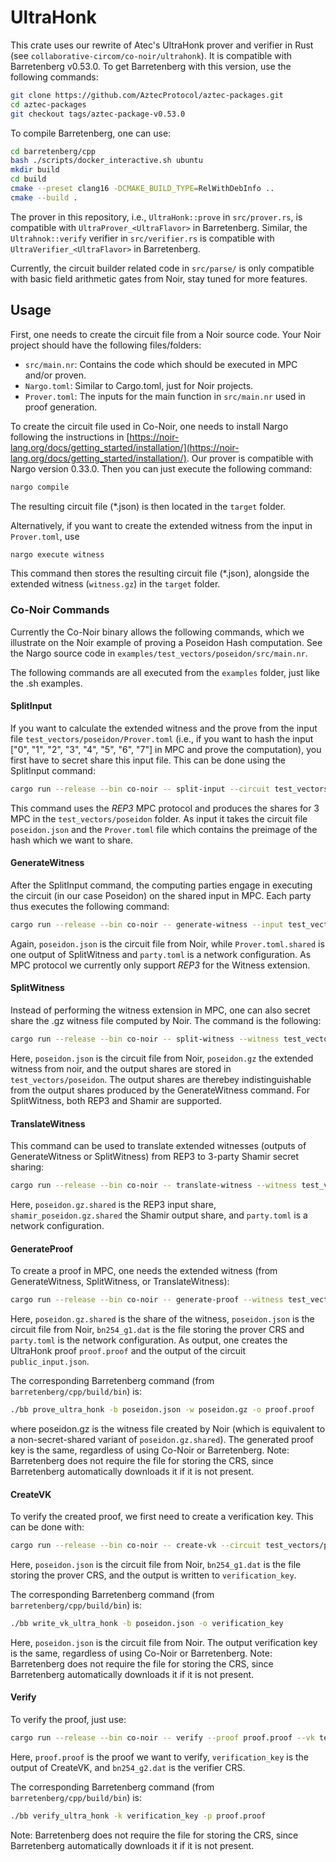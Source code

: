 # UltraHonk

This crate uses our rewrite of Atec's UltraHonk prover and verifier in Rust (see `collaborative-circom/co-noir/ultrahonk`). It is compatible with Barretenberg v0.53.0. To get Barretenberg with this version, use the following commands:

```bash
git clone https://github.com/AztecProtocol/aztec-packages.git
cd aztec-packages
git checkout tags/aztec-package-v0.53.0
```

To compile Barretenberg, one can use:

```bash
cd barretenberg/cpp
bash ./scripts/docker_interactive.sh ubuntu
mkdir build
cd build
cmake --preset clang16 -DCMAKE_BUILD_TYPE=RelWithDebInfo ..
cmake --build .
```

The prover in this repository, i.e., ``UltraHonk::prove`` in `src/prover.rs`, is compatible with `UltraProver_<UltraFlavor>` in Barretenberg. Similar, the ``Ultrahnok::verify`` verifier in `src/verifier.rs` is compatible with `UltraVerifier_<UltraFlavor>` in Barretenberg.

Currently, the circuit builder related code in `src/parse/` is only compatible with basic field arithmetic gates from Noir, stay tuned for more features.

## Usage

First, one needs to create the circuit file from a Noir source code. Your Noir project should have the following files/folders:

- `src/main.nr`: Contains the code which should be executed in MPC and/or proven.
- `Nargo.toml`: Similar to Cargo.toml, just for Noir projects.
- `Prover.toml`: The inputs for the main function in `src/main.nr` used in proof generation.

To create the circuit file used in Co-Noir, one needs to install Nargo following the instructions in [https://noir-lang.org/docs/getting_started/installation/](https://noir-lang.org/docs/getting_started/installation/). Our prover is compatible with Nargo version 0.33.0.
Then you can just execute the following command:

```bash
nargo compile
```

The resulting circuit file (*.json) is then located in the `target` folder.

Alternatively, if you want to create the extended witness from the input in `Prover.toml`, use

```bash
nargo execute witness
```

This command then stores the resulting circuit file (*.json), alongside the extended witness (`witness.gz`) in the `target` folder.

### Co-Noir Commands

Currently the Co-Noir binary allows the following commands, which we illustrate on the Noir example of proving a Poseidon Hash computation. See the Nargo source code in `examples/test_vectors/poseidon/src/main.nr`.

The following commands are all executed from the `examples` folder, just like the .sh examples.

#### SplitInput

If you want to calculate the extended witness and the prove from the input file `test_vectors/poseidon/Prover.toml` (i.e., if you want to hash the input ["0", "1", "2", "3", "4", "5", "6", "7"] in MPC and prove the computation), you first have to secret share this input file. This can be done using the SplitInput command:

```bash
cargo run --release --bin co-noir -- split-input --circuit test_vectors/poseidon/poseidon.json --input test_vectors/poseidon/Prover.toml --protocol REP3 --out-dir test_vectors/poseidon
```

This command uses the *REP3* MPC protocol and produces the shares for 3 MPC in the `test_vectors/poseidon` folder. As input it takes the circuit file `poseidon.json` and the `Prover.toml` file which contains the preimage of the hash which we want to share.

#### GenerateWitness

After the SplitInput command, the computing parties engage in executing the circuit (in our case Poseidon) on the shared input in MPC. Each party thus executes the following command:

```bash
cargo run --release --bin co-noir -- generate-witness --input test_vectors/poseidon/Prover.toml.shared --circuit test_vectors/poseidon/poseidon.json --protocol REP3 --config configs/party.toml --out test_vectors/poseidon/poseidon.gz.shared
```

Again, `poseidon.json` is the circuit file from Noir, while `Prover.toml.shared` is one output of SplitWitness and `party.toml` is a network configuration. As MPC protocol we currently only support *REP3* for the Witness extension.

#### SplitWitness

Instead of performing the witness extension in MPC, one can also secret share the .gz witness file computed by Noir. The command is the following:

```bash
cargo run --release --bin co-noir -- split-witness --witness test_vectors/poseidon/poseidon.gz --circuit test_vectors/poseidon/poseidon.json --protocol REP3 --out-dir test_vectors/poseidon
```

Here, `poseidon.json` is the circuit file from Noir, `poseidon.gz` the extended witness from noir, and the output shares are stored in `test_vectors/poseidon`. The output shares are therebey indistinguishable from the output shares produced by the GenerateWitness command.
For SplitWitness, both REP3 and Shamir are supported.

#### TranslateWitness

This command can be used to translate extended witnesses (outputs of GenerateWitness or SplitWitness) from REP3 to 3-party Shamir secret sharing:

```bash
cargo run --release --bin co-noir -- translate-witness --witness test_vectors/poseidon/poseidon.gz.shared --src-protocol REP3 --target-protocol SHAMIR --config configs/party.toml --out test_vectors/poseidon/shamir_poseidon.gz.shared
```

Here, `poseidon.gz.shared` is the REP3 input share, `shamir_poseidon.gz.shared` the Shamir output share, and `party.toml` is a network configuration.

#### GenerateProof

To create a proof in MPC, one needs the extended witness (from GenerateWitness, SplitWitness, or TranslateWitness):

```bash
cargo run --release --bin co-noir -- generate-proof --witness test_vectors/poseidon/poseidon.gz.shared --circuit test_vectors/poseidon/poseidon.json --crs test_vectors/bn254_g1.dat --protocol REP3 --config configs/party.toml --out proof.proof --public-input public_input.json
```

Here, `poseidon.gz.shared` is the share of the witness, `poseidon.json` is the circuit file from Noir, `bn254_g1.dat` is the file storing the prover CRS and `party.toml` is the network configuration. As output, one creates the UltraHonk proof `proof.proof` and the output of the circuit `public_input.json`.

The corresponding Barretenberg command (from `barretenberg/cpp/build/bin`) is:

```bash
./bb prove_ultra_honk -b poseidon.json -w poseidon.gz -o proof.proof
```

where poseidon.gz is the witness file created by Noir (which is equivalent to a non-secret-shared variant of `poseidon.gz.shared`). The generated proof key is the same, regardless of using Co-Noir or Barretenberg.
Note: Barretenberg does not require the file for storing the CRS, since Barretenberg automatically downloads it if it is not present.

#### CreateVK

To verify the created proof, we first need to create a verification key. This can be done with:

```bash
cargo run --release --bin co-noir -- create-vk --circuit test_vectors/poseidon/poseidon.json --crs test_vectors/bn254_g1.dat --vk test_vectors/poseidon/verification_key
```

Here, `poseidon.json` is the circuit file from Noir, `bn254_g1.dat` is the file storing the prover CRS, and the output is written to `verification_key`.

The corresponding Barretenberg command (from `barretenberg/cpp/build/bin`) is:

```bash
./bb write_vk_ultra_honk -b poseidon.json -o verification_key
```

Here, `poseidon.json` is the circuit file from Noir. The output verification key is the same, regardless of using Co-Noir or Barretenberg.
Note: Barretenberg does not require the file for storing the CRS, since Barretenberg automatically downloads it if it is not present.

#### Verify

To verify the proof, just use:

```bash
cargo run --release --bin co-noir -- verify --proof proof.proof --vk test_vectors/poseidon/verification_key --crs test_vectors/bn254_g2.dat
```

Here, `proof.proof` is the proof we want to verify, `verification_key` is the output of CreateVK, and `bn254_g2.dat` is the verifier CRS.

The corresponding Barretenberg command (from `barretenberg/cpp/build/bin`) is:

```bash
./bb verify_ultra_honk -k verification_key -p proof.proof
```

Note: Barretenberg does not require the file for storing the CRS, since Barretenberg automatically downloads it if it is not present.
